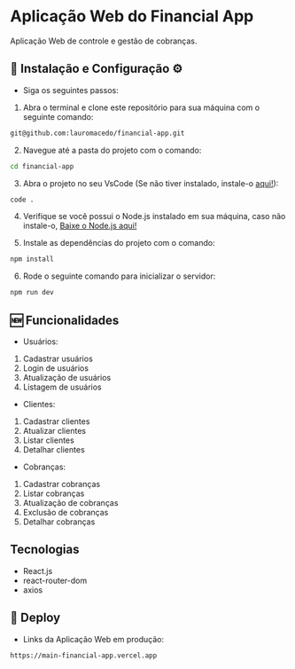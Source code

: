 # Aplicação Web do Financial App
  Aplicação Web de controle e gestão de cobranças.

## 🔧 Instalação e Configuração ⚙️
- Siga os seguintes passos:
1. Abra o terminal e clone este repositório para sua máquina com o seguinte comando:
```bash
git@github.com:lauromacedo/financial-app.git
```

2. Navegue até a pasta do projeto com o comando:
```bash
cd financial-app
```

3. Abra o projeto no seu VsCode (Se não tiver instalado, instale-o [aqui!](https://code.visualstudio.com/download)):
```bash
code .
```
 
4. Verifique se você possui o Node.js instalado em sua máquina, caso não instale-o,  [Baixe o Node.js aqui!](https://nodejs.org)

5. Instale as dependências do projeto com o comando:
```bash
npm install
```

6. Rode o seguinte comando para inicializar o servidor:
```bash
npm run dev
```

## 🆕 Funcionalidades
- Usuários:
1. Cadastrar usuários
2. Login de usuários
3. Atualização de usuários
4. Listagem de usuários

- Clientes:
1. Cadastrar clientes
2. Atualizar clientes
3. Listar clientes
4. Detalhar clientes

- Cobranças:
1. Cadastrar cobranças
2. Listar cobranças
3. Atualização de cobranças
4. Exclusão de cobranças
5. Detalhar cobranças

## Tecnologias
- React.js
- react-router-dom
- axios
  
## 🚀 Deploy
- Links da Aplicação Web em produção:

```text
https://main-financial-app.vercel.app
```
